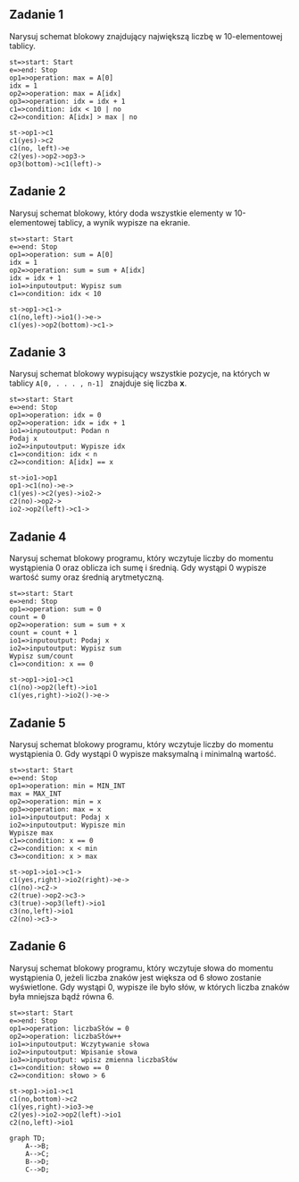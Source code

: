 ## Zadanie 1

Narysuj schemat blokowy znajdujący największą liczbę w 10-elementowej tablicy.

```flowchart
st=>start: Start
e=>end: Stop
op1=>operation: max = A[0]
idx = 1   
op2=>operation: max = A[idx]
op3=>operation: idx = idx + 1
c1=>condition: idx < 10 | no
c2=>condition: A[idx] > max | no

st->op1->c1
c1(yes)->c2
c1(no, left)->e
c2(yes)->op2->op3->
op3(bottom)->c1(left)->
```

## Zadanie 2

Narysuj schemat blokowy, który doda wszystkie elementy w 10-elementowej tablicy, a wynik wypisze na ekranie.

```flowchart
st=>start: Start
e=>end: Stop
op1=>operation: sum = A[0]
idx = 1
op2=>operation: sum = sum + A[idx]
idx = idx + 1
io1=>inputoutput: Wypisz sum
c1=>condition: idx < 10

st->op1->c1->
c1(no,left)->io1()->e->
c1(yes)->op2(bottom)->c1->
```

## Zadanie 3

Narysuj schemat blokowy wypisujący wszystkie pozycje, na których w tablicy ```A[0, . . . , n-1] ``` znajduje się liczba **x**.

```flowchart
st=>start: Start
e=>end: Stop
op1=>operation: idx = 0
op2=>operation: idx = idx + 1
io1=>inputoutput: Podan n
Podaj x
io2=>inputoutput: Wypisze idx
c1=>condition: idx < n
c2=>condition: A[idx] == x

st->io1->op1
op1->c1(no)->e->
c1(yes)->c2(yes)->io2->
c2(no)->op2->
io2->op2(left)->c1->
```

## Zadanie 4

Narysuj schemat blokowy programu, który wczytuje liczby do momentu wystąpienia 0 oraz oblicza ich sumę i średnią.
Gdy wystąpi 0 wypisze wartość sumy oraz średnią arytmetyczną.

```flowchart
st=>start: Start
e=>end: Stop
op1=>operation: sum = 0
count = 0
op2=>operation: sum = sum + x
count = count + 1
io1=>inputoutput: Podaj x
io2=>inputoutput: Wypisz sum
Wypisz sum/count
c1=>condition: x == 0

st->op1->io1->c1
c1(no)->op2(left)->io1
c1(yes,right)->io2()->e->
```

## Zadanie 5

Narysuj schemat blokowy programu, który wczytuje liczby do momentu wystąpienia 0.
Gdy wystąpi 0 wypisze maksymalną i minimalną wartość.

```flowchart
st=>start: Start
e=>end: Stop
op1=>operation: min = MIN_INT
max = MAX_INT
op2=>operation: min = x
op3=>operation: max = x
io1=>inputoutput: Podaj x
io2=>inputoutput: Wypisze min
Wypisze max
c1=>condition: x == 0
c2=>condition: x < min
c3=>condition: x > max

st->op1->io1->c1->
c1(yes,right)->io2(right)->e->
c1(no)->c2->
c2(true)->op2->c3->
c3(true)->op3(left)->io1
c3(no,left)->io1
c2(no)->c3->
```

## Zadanie 6

Narysuj schemat blokowy programu, który wczytuje słowa do momentu wystąpienia 0, jeżeli liczba znaków jest większa od 6
słowo zostanie wyświetlone.
Gdy wystąpi 0, wypisze ile było słów, w których liczba znaków była mniejsza bądź równa 6.

```flowchart
st=>start: Start
e=>end: Stop
op1=>operation: liczbaSłów = 0
op2=>operation: liczbaSłów++
io1=>inputoutput: Wczytywanie słowa
io2=>inputoutput: Wpisanie słowa
io3=>inputoutput: wpisz zmienna liczbaSłów
c1=>condition: słowo == 0
c2=>condition: słowo > 6

st->op1->io1->c1
c1(no,bottom)->c2
c1(yes,right)->io3->e
c2(yes)->io2->op2(left)->io1
c2(no,left)->io1
```

```mermaid
graph TD;
    A-->B;
    A-->C;
    B-->D;
    C-->D;

```



```mermaid

```
